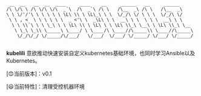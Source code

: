 ```shell
 __  __   __  __  ____     ____    __     ______   __     ______     
/\ \/\ \ /\ \/\ \/\  _`\  /\  _`\ /\ \   /\__  _\ /\ \   /\__  _\    
\ \ \/'/'\ \ \ \ \ \ \L\ \\ \ \L\_\ \ \  \/_/\ \/ \ \ \  \/_/\ \/    
 \ \ , <  \ \ \ \ \ \  _ <'\ \  _\L\ \ \  __\ \ \  \ \ \  __\ \ \    
  \ \ \\`\ \ \ \_\ \ \ \L\ \\ \ \L\ \ \ \L\ \\_\ \__\ \ \L\ \\_\ \__ 
   \ \_\ \_\\ \_____\ \____/ \ \____/\ \____//\_____\\ \____//\_____\
    \/_/\/_/ \/_____/\/___/   \/___/  \/___/ \/_____/ \/___/ \/_____/
                                                                   
```                                                                 


**kubelili**  意欲推动快速安装自定义kubernetes基础环境，也同时学习Ansible以及Kubernetes。

[:blush:当前版本]：v0.1

[:smiley:当前特性]：清理受控机器环境 

